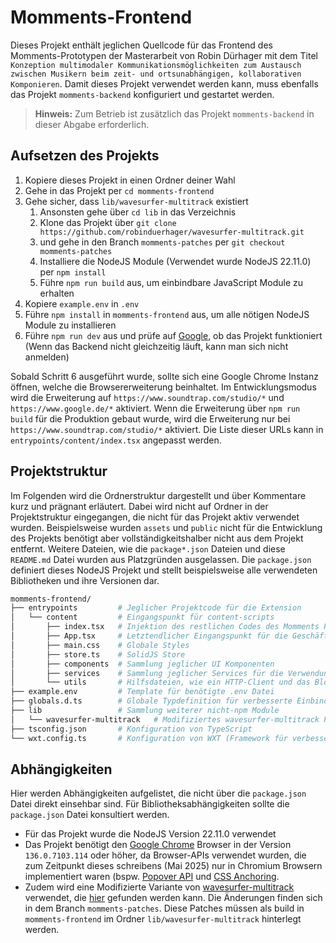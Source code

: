 # Momments-Frontend
Dieses Projekt enthält jeglichen Quellcode für das Frontend des Momments-Prototypen der Masterarbeit von Robin Dürhager mit dem Titel `Konzeption multimodaler Kommunikationsmöglichkeiten zum Austausch zwischen Musikern beim zeit- und ortsunabhängigen, kollaborativen Komponieren`. Damit dieses Projekt verwendet werden kann, muss ebenfalls das Projekt `momments-backend` konfiguriert und gestartet werden.

> **Hinweis:** Zum Betrieb ist zusätzlich das Projekt `momments-backend` in dieser Abgabe erforderlich.

## Aufsetzen des Projekts
1. Kopiere dieses Projekt in einen Ordner deiner Wahl
2. Gehe in das Projekt per `cd momments-frontend`
3. Gehe sicher, dass `lib/wavesurfer-multitrack` existiert
   1. Ansonsten gehe über `cd lib` in das Verzeichnis
   2. Klone das Projekt über `git clone https://github.com/robinduerhager/wavesurfer-multitrack.git`
   3. und gehe in den Branch `momments-patches` per `git checkout momments-patches`
   4. Installiere die NodeJS Module (Verwendet wurde NodeJS 22.11.0) per `npm install`
   5. Führe `npm run build` aus, um einbindbare JavaScript Module zu erhalten
4. Kopiere `example.env` in `.env`
5. Führe `npm install` in `momments-frontend` aus, um alle nötigen NodeJS Module zu installieren
6. Führe `npm run dev` aus und prüfe auf [Google](https://www.google.com/), ob das Projekt funktioniert (Wenn das Backend nicht gleichzeitig läuft, kann man sich nicht anmelden)

Sobald Schritt 6 ausgeführt wurde, sollte sich eine Google Chrome Instanz öffnen, welche die Browsererweiterung beinhaltet. Im Entwicklungsmodus wird die Erweiterung auf `https://www.soundtrap.com/studio/*` und `https://www.google.de/*` aktiviert. Wenn die Erweiterung über `npm run build` für die Produktion gebaut wurde, wird die Erweiterung nur bei `https://www.soundtrap.com/studio/*` aktiviert. Die Liste dieser URLs kann in `entrypoints/content/index.tsx` angepasst werden.

## Projektstruktur
Im Folgenden wird die Ordnerstruktur dargestellt und über Kommentare kurz und prägnant erläutert. Dabei wird nicht auf Ordner in der Projektstruktur eingegangen, die nicht für das Projekt aktiv verwendet wurden. Beispielsweise wurden `assets` und `public` nicht für die Entwicklung des Projekts benötigt aber vollständigkeitshalber nicht aus dem Projekt entfernt. Weitere Dateien, wie die `package*.json` Dateien und diese `README.md` Datei wurden aus Platzgründen ausgelassen. Die `package.json` definiert dieses NodeJS Projekt und stellt beispielsweise alle verwendeten Bibliotheken und ihre Versionen dar.

```bash
momments-frontend/
├── entrypoints         # Jeglicher Projektcode für die Extension
│   └── content         # Eingangspunkt für content-scripts
│       ├── index.tsx   # Injektion des restlichen Codes des Momments Projekts durch die Extension
│       ├── App.tsx     # Letztendlicher Eingangspunkt für die Geschäftslogik des Momments Projekts
│       ├── main.css    # Globale Styles
│       ├── store.ts    # SolidJS Store
│       ├── components  # Sammlung jeglicher UI Komponenten
│       ├── services    # Sammlung jeglicher Services für die Verwendung des Backends (und Logik für Referenzsongeinbettung)
│       └── utils       # Hilfsdateien, wie ein HTTP-Client und das Blockieren von Keyboard-Shortcuts
├── example.env         # Template für benötigte .env Datei
├── globals.d.ts        # Globale Typdefinition für verbesserte Einbindung von Bibliotheken ohne TypeScript Unterstützung
├── lib                 # Sammlung weiterer nicht-npm Module
│   └── wavesurfer-multitrack   # Modifiziertes wavesurfer-multitrack Projekt
├── tsconfig.json       # Konfiguration von TypeScript
└── wxt.config.ts       # Konfiguration von WXT (Framework für verbesserte Extension Entwicklung)
```

## Abhängigkeiten
Hier werden Abhängigkeiten aufgelistet, die nicht über die `package.json` Datei direkt einsehbar sind. Für Bibliotheksabhängigkeiten sollte die `package.json` Datei konsultiert werden.

* Für das Projekt wurde die NodeJS Version 22.11.0 verwendet
* Das Projekt benötigt den [Google Chrome](https://www.google.com/intl/de_de/chrome/) Browser in der Version `136.0.7103.114` oder höher, da Browser-APIs verwendet wurden, die zum Zeitpunkt dieses schreibens (Mai 2025) nur in Chromium Browsern implementiert waren (bspw. [Popover API](https://developer.mozilla.org/en-US/docs/Web/API/Popover_API) und [CSS Anchoring](https://developer.mozilla.org/en-US/docs/Web/CSS/anchor).
* Zudem wird eine Modifizierte Variante von [wavesurfer-multitrack](https://github.com/katspaugh/wavesurfer-multitrack) verwendet, die [hier](https://github.com/robinduerhager/wavesurfer-multitrack/tree/momments-patches) gefunden werden kann. Die Änderungen finden sich in dem Branch `momments-patches`. Diese Patches müssen als build in `momments-frontend` im Ordner `lib/wavesurfer-multitrack` hinterlegt werden.